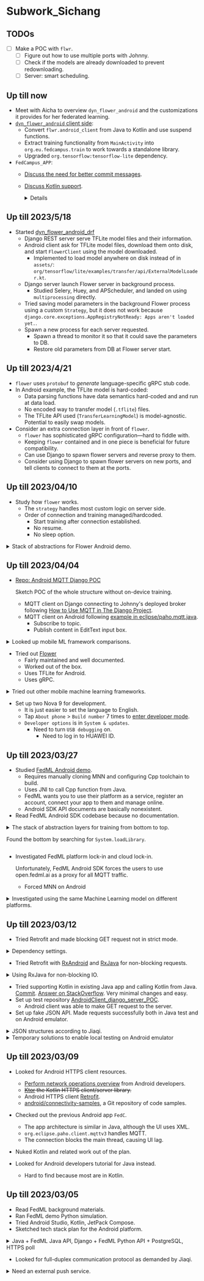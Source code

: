 # Subwork\_Sichang

## TODOs

- [ ] Make a POC with `flwr`.
    - [ ] Figure out how to use multiple ports with Johnny.
    - [ ] Check if the models are already downloaded to prevent redownloading.
    - [ ] Server: smart scheduling.

## Up till now

- Meet with Aicha to overview `dyn_flower_android` and the customizations it
    provides for her federated learning.
- [`dyn_flower_android` client side](https://github.com/FedCampus/dyn_flower_android_drf/pull/4):
    - Convert `flwr.android_client` from Java to Kotlin and use suspend
        functions.
    - Extract training functionality from `MainActivity` into
        `org.eu.fedcampus.train` to work towards a standalone library.
    - Upgraded `org.tensorflow:tensorflow-lite` dependency.
- `FedCampus_APP`:
    - [Discuss the need for better commit messages](https://github.com/FedCampus/FedCampus_APP/issues/4).
    - [Discuss Kotlin support](https://github.com/FedCampus/FedCampus_APP/issues/3).

        <details>

        Currently, Beilong is writing this App in Java because he is more
        productive in Java.
        I suggest that we want the null safety from Kotlin and we will probably
        need to migrate to Kotlin, at least partially, when we want to use
        suspend functions.

        </details>

## Up till 2023/5/18

- Started [dyn_flower_android_drf](https://github.com/SichangHe/dyn_flower_android_drf)
    - Django REST server serve TFLite model files and their information.
    - Android client ask for TFLite model files, download them onto disk,
        and start `FlowerClient` using the model downloaded.
        - Implemented to load model anywhere on disk instead of in `assets/`:
            `org/tensorflow/lite/examples/transfer/api/ExternalModelLoader.kt`.
    - Django server launch Flower server in background process.
        - Studied Selery, Huey, and APScheduler, and landed on using
            `multiprocessing` directly.
    - Tried saving model parameters in the background Flower process using a
        custom `Strategy`, but it does not work because
        `django.core.exceptions.AppRegistryNotReady: Apps aren't loaded yet.`.
    - Spawn a new process for each server requested.
        - Spawn a thread to monitor it so that it could save the parameters
            to DB.
        - Restore old parameters from DB at Flower server start.

## Up till 2023/4/21

- `flower` uses `protobuf` to *generate* language-specific gRPC stub code.
- In Android example, the TFLite model is hard-coded:
    - Data parsing functions have data semantics hard-coded and
        and run at data load.
    - No encoded way to transfer model (`.tflite`) files.
    - The TFLite API used (`TransferLearningModel`) is model-agnostic.
        Potential to easily swap models.
- Consider an extra connection layer in front of `flower`.
    - `flower` has sophisticated gRPC configuration—hard to fiddle with.
    - Keeping `flower` contained and in one piece is beneficial for future
        compatibility.
    - Can use Django to spawn flower servers and reverse proxy to them.
    - Consider using Django to spawn flower servers on new ports,
        and tell clients to connect to them at the ports.

## Up till 2023/04/10

- Study how `flower` works.
    - The `strategy` handles most custom logic on server side.
    - Order of connection and training managed/hardcoded.
        - Start training after connection established.
        - No resume.
        - No sleep option.

<details>
<summary>Stack of abstractions for Flower Android demo.</summary>

Server.

- `GrpcBridge` in `server/grpc_server/grpc_bridge.py`, `common/serde`.
- `GrpcClientProxy(ClientProxy)` in `server/grpc_server/grpc_client_proxy.py`.
- `fit_client` in `server/server.py`.
- `Server` in `server/server.py`.
- `run_server` in `server/app.py`.

gRPC server.

- `FlowerServiceServicer(transport_pb2_grpc.FlowerServiceServicer)`
    in `server/grpc_server/flower_service_servicer.py`.
- `start_grpc_server` in `server/grpc_server/grpc_server.py`.

Android client gRPC client.

- `FlowerServiceGrpc` defined in `proto/transport.proto`.
- `FlowerServiceRunnable`.
- `runGrpc`.

</details>

## Up till 2023/04/04

- [Repo: Android MQTT Django POC](https://github.com/SichangHe/Android_MQTT_django_POC)

    Sketch POC of the whole structure without on-device training.
    - MQTT client on Django connecting to Johnny's deployed broker following
        [How to Use MQTT in The Django Project](https://www.emqx.com/en/blog/how-to-use-mqtt-in-django).
    - MQTT client on Android following [example in
        eclipse/paho.mqtt.java](https://github.com/eclipse/paho.mqtt.java/blob/f4e0db802a4433645ef011e711646a09ec9fae89/org.eclipse.paho.sample.mqttv3app/src/main/java/org/eclipse/paho/sample/mqttv3app/Sample.java#L50).
        - Subscribe to topic.
        - Publish content in EditText input box.

<details>
<summary>Looked up mobile ML framework comparisons.</summary>

- Tensorflow Lite was benchmarked to be a few times faster than PyTorch Mobile.
    [Comparison and Benchmarking of AI Models and Frameworks on Mobile Devices](https://arxiv.org/pdf/2005.05085.pdf).
- [A Comprehensive Benchmark of Deep Learning Libraries on Mobile Devices](https://xumengwei.github.io/files/WWW22-MobileDLLibs.pdf):
    - No clear winner on neither CPU nor GPU. ncnn is generally fastest.
    - PyTorch Mobile did not have GPU support.
- [On-Device Deep Learning: PyTorch Mobile and TensorFlow Lite](https://www.kdnuggets.com/2021/11/on-device-deep-learning-pytorch-mobile-tensorflow-lite.html):
    - PyTorch Mobile and PyTorch share codebase, no conversion problem.
    - TFLite and Tensorflow are difference codebase,
        use care when choosing operators for models.

</details>

- Tried out [Flower](https://flower.dev)
    - Fairly maintained and well documented.
    - Worked out of the box.
    - Uses TFLite for Android.
    - Uses gRPC.

<details>
<summary>Tried out other mobile machine learning frameworks.</summary>

- MNN

    Their Android demo is extremely old, buggy, and does not work.
    The setup is long but simple.
- TensorFlow Lite
    - [Outdated tutorial](https://www.tensorflow.org/lite/examples/on_device_training/overview).
        - The basics have not changed, though.
    - [Up-to-date example](https://github.com/SichangHe/tensorflow--examples/tree/master/lite/examples/model_personalization/android).
        - Updated last week.
        - Builds and runs out of the box.
        - Uses Kotlin.
        - Lots of ceremonies doing simple things (1000 lines of Kotlin).
        - Training code is simple (at TransferLearningHelper.kt:training)
- Pytorch Mobile
    - Android demo also very old, but does work.
    - Updating their package works.
    - No on-device training support found.
- FedML
    - Workflow has to run on FedML servers.
    - Web GUI based.
    - Server-side implementation proprietary.
    - Client require full disk access.
    - Client only connects to FedML servers both via HTTPS and MQTT.

</details>

- Set up two Nova 9 for development.
    - It is just easier to set the language to English.
    - Tap `About phone` > `Build number` 7 times to [enter developer mode](https://www.youtube.com/watch?v=UQh9QJXoAOA).
    - `Developer options` is in `System & updates`.
        - Need to turn `USB debugging` on.
            - Need to log in to HUAWEI ID.

## Up till 2023/03/27

- Studied [FedML Android demo][fedml-android-demo].
    - Requires manually cloning MNN and configuring Cpp toolchain to build.
    - Uses JNI to call Cpp function from Java.
    - FedML wants you to use their platform as a service,
        register an account, connect your app to them and manage online.
    - Android SDK API documents are basically nonexistent.
- Read FedML Android SDK codebase because no documentation.

<details>
<summary>
The stack of abstraction layers for training from bottom to top.

Found the bottom by searching for `System.loadLibrary`.
</summary>

- `ai/fedml/edge/nativemobilenn/NativeFedMLClientManager.java`
    is the binding for MNN, the deep learning library in Cpp.
- `ai/fedml/edge/service/TrainingExecutor.java`
    is the higher level API for training.
- `ai/fedml/edge/service/ClientManager.java`
    handles both MQTT communication and training.
    Still has `TODO` comments in it.
- `ai/fedml/edge/service/ClientAgentManager.java`
    provides one "documented" method.
- `ai/fedml/edge/service/FedEdgeTrainImpl.java`
- `ai/fedml/edge/service/EdgeService.java`
    is made into a `Service`.
- `ai/fedml/edge/FedEdgeImpl.java`
    runs the service using an `Intent`.
- `ai/fedml/edge/FedEdgeManager.java`
    > This is the top APIs in FedML Android SDK,
    > it supports core training engine and related control commands
    > on your Android devices.

</details>

- Investigated FedML platform lock-in and cloud lock-in.

    Unfortunately, FedML Android SDK forces the users to use open.fedml.ai as a
    proxy for all MQTT traffic.
    - Forced MNN on Android

<details>
<summary>
Investigated using the same Machine Learning model on different platforms.
</summary>

[Open Neural Network Exchange (ONNX)][onnx] supports major Machine
Learning libraries.

- [Deploy ONNX](https://onnxruntime.ai/docs/tutorials/mobile/#develop-the-application)
- [Their runtimes](https://onnxruntime.ai)
- [Deploying Scikit-Learn Models In Android Apps With ONNX](https://towardsdatascience.com/deploying-scikit-learn-models-in-android-apps-with-onnx-b3adabe16bab)
    - The resulting models are small, and the process easy.
    - The parameters are hidden inside the model.
    - The training is done on Python, only inference is done on Android.
    - [Gather the common statistics from the ONNX models](https://github.com/microsoft/onnxruntime/issues/1820)
    - [How do you find the quantization parameter inside of the ONNX model resulted in converting already quantized tflite model to ONNX?](https://stackoverflow.com/questions/74229713/how-do-you-find-the-quantization-parameter-inside-of-the-onnx-model-resulted-in)
- onnxruntime cannot train on mobile currently 😢: [ONNX Runtime Mobile Training
    (Android/iOS)](https://github.com/microsoft/onnxruntime/issues/11098).
    We would have to use a mobile framework anyway.

</details>

## Up till 2023/03/12

- Tried Retrofit and made blocking GET request not in strict mode.

<details>
<summary>Dependency settings.</summary>

```xml
<!-- AndroidManifest.xml -->
    <uses-permission android:name="android.permission.INTERNET" />
    <uses-permission android:name="android.permission.ACCESS_NETWORK_STATE" />
```

```gradle
// build.gradle
implementation 'com.squareup.retrofit2:retrofit:2.9.0'
implementation 'com.squareup.retrofit2:converter-gson:2.9.0'
implementation 'com.google.code.gson:gson:2.10.1'
```

</details>

- Tried Retrofit with [RxAndroid][RxAndroid] and [RxJava][RxJava] for
    non-blocking requests.

<details>
<summary>Using RxJava for non-blocking IO.</summary>

```gradle
// build.gradle
implementation 'io.reactivex.rxjava3:rxandroid:3.0.2'
implementation 'io.reactivex.rxjava3:rxjava:3.1.5'
```

```java
Flowable.fromCallable(someIoTaskFunction)
    .subscribeOn(Schedulers.io())
    .observeOn(AndroidSchedulers.mainThread())
    .subscribe(
        // What to do on the main thread after `someIoTaskFunction` returns.
        functionOnSuccess, functionOnFailure));
```

</details>

- Tried supporting Kotlin in existing Java app and calling Kotlin from Java.
    [Commit](https://github.com/SichangHe/learn_program/commit/563205ca8f812848391b6cfc5033a587707a7b16).
    [Answer on StackOverflow](https://stackoverflow.com/a/75702627/17800723).
    Very minimal changes and easy.
- Set up test repository
    [AndroidClient_django_server_POC][client-server-test-repo].
    - Android client was able to make GET request to the server.
- Set up fake JSON API.
    Made requests successfully both in Java test and on Android emulator.

<details>
<summary>JSON structures according to Jiaqi.</summary>

- POST

    ```json
    {
        "device_id": 0,
        "send_time": 104224314.342,
        "local_loss": 0.452,
        "local_weights": [0, 24, 5],
        "training_duration": 34.542
    }
    ```

- GET

    ```json
    {
        "configuration": {
            "learning_rate": 0.1
        },
        "send_time": 104224314.342,
        "global_weights": [34, 65, 7]
    }
    ```

</details>

<details>
<summary>Temporary solutions to enable local testing on Android emulator</summary>

- Allow HTTP requests.

    ```xml
    <!-- AndroidManifest.xml -->
    <application android:usesCleartextTraffic="true" …>
            …
    </application>
    ```

- Use localhost on emulators according to [Network address
    space](https://developer.android.com/studio/run/emulator-networking#networkaddresses).
- Allow localhost on Django server.

    ```python
    # django_server/settings.py
    ALLOWED_HOSTS = ["10.0.2.2"]
    ```

</details>

## Up till 2023/03/09

- Looked for Android HTTPS client resources.
    - [Perform network operations
        overview][perform-network-operations-overview] from Android developers.
    - ~~[Ktor][ktor] the Kotlin HTTPS client/server library.~~
    - Android HTTPS client [Retrofit][retrofit].
    - [android/connectivity-samples][android-connectivity-samples],
        a Git repository of code samples.

- Checked out the previous Android app `FedC`.
    - The app architecture is similar in Java, although the UI uses XML.
    - `org.eclipse.paho.client.mqttv3` handles MQTT.
    - The connection blocks the main thread, causing UI lag.
- Nuked Kotlin and related work out of the plan.
- Looked for Android developers tutorial for Java instead.
    - Hard to find because most are in Kotlin.

## Up till 2023/03/05

- Read FedML background materials.
- Ran FedML demo Python simulation.
- Tried Android Studio, Kotlin, JetPack Compose.
- Sketched tech stack plan for the Android platform.

<details>
<summary>Java + FedML Java API, Django + FedML Python API + PostgreSQL, HTTPS poll</summary>

Jiaqi asked me for a formal tech stack plan for the Android platform, here is my current sketch:

Android client app: Single Java app shipped to the user.

- Data gathering: UI, user data collection and handling, and HTTPS client in Java.
- ML: Call FedML's Java API for local training.

Server: Single modular Python server with single database.

- Python as language of choice to best support ML exploration.
- ML module:
    - Call FedML's Python API from the server for aggregation.
- Web module: gather and store data.
    - Django for HTTPS server and database interface (ORM).
    - PostgreSQL for database.

HTTPS does not support broadcasting, and we cannot assume that the clients would always be on. So, I assume that the clients will poll the server for new information ever so often. We only need to implement a REST API or something equivalent for the communication.

```mermaid
graph TD;
    K(Java Android app)-->|directly call|J(FedML Java API);
    K-->|poll|S(Django Server)
    S-->|respond|K
    S-->|communicate|D(PostgreSQL)
    S-->|use API|M(Python ML module)
    M-->|call|P(FedML Python API)
```

</details>

- Looked for full-duplex communication protocol as demanded by Jiaqi.

<details>
<summary>Need an external push service.</summary>

For [Push API][Push API], I only found [instruction to make push messages][make-push-message] which is for web apps. Unofficial instructions to make push messages to Android exist on [Intercom Developers][intercom-push-notifications] and [Iterable][iterable-push-notifications], both of which use Firebase for the push service.

My *conclusion* is that we should consider these after we have a working poll model because they involve external services.

</details>

[Push API]: https://developer.mozilla.org/docs/Web/API/Push_API
[make-push-message]: https://developers.google.com/learn/pathways/pwa-push-notifications
[intercom-push-notifications]: https://developers.intercom.com/installing-intercom/docs/react-native-push-notifications
[iterable-push-notifications]: https://support.iterable.com/hc/en-us/articles/115000331943-Setting-up-Android-Push-Notifications-#_1-set-up-firebase-for-your-android-app
[perform-network-operations-overview]: https://developer.android.com/training/basics/network-ops
[ktor]: https://ktor.io
[android-connectivity-samples]: https://github.com/android/connectivity-samples
[retrofit]: https://square.github.io/retrofit/
[RxAndroid]: https://github.com/ReactiveX/RxAndroid
[RxJava]: https://github.com/ReactiveX/RxJava
[client-server-test-repo]: https://github.com/SichangHe/AndroidClient_django_server_POC
[fedml-android-demo]: https://doc.fedml.ai/cross-device/examples/cross_device_android_example.html
[onnx]: https://onnx.ai
